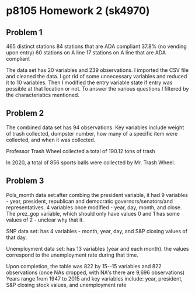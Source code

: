 # p8105 Homework 2 (sk4970)

## Problem 1
465 distinct stations
84 stations that are ADA compliant
37.8% (no vending upon entry)
60 stations on A line
17 stations on A line that are ADA compliant 

The data set has 20 variables and 239 observations. I imported the CSV file and cleaned the data. I got rid of some unnecessary variables and reduced it to 10 variables. Then I modified the entry variable state if entry was possible at that location or not. To answer the various questions I filtered by the characteristics mentioned.

## Problem 2
The combined data set has 94 observations. Key variables include weight of trash collected, dumpster number, how many of a specific item were collected, and when it was collected.

Professor Trash Wheel collected a total of 190.12 tons of trash

In 2020, a total of 856 sports balls were collected by Mr. Trash Wheel.

## Problem 3
Pols_month data set:after combing the president variable, it had 9 variables - year, president, republican and democratic governors/senators/and representatives. 4 variables once modified - year, day, month, and close. The prez_gop variable, which should only have values 0 and 1 has some values of 2 - unclear why that it. 

SNP data set: has 4 variables - month, year, day, and S&P closing values of that day. 

Unemployment data set: has 13 variables (year and each month). the values correspond to the unemployment rate during that time.

Upon completion, the table was 822 by 15--15 variables and 822 observations (once NAs dropped, with NA's there are 9,696 observations) Years range from 1947 to 2015 and key variables include: year, president, S&P closing stock values, and unemployment rate
